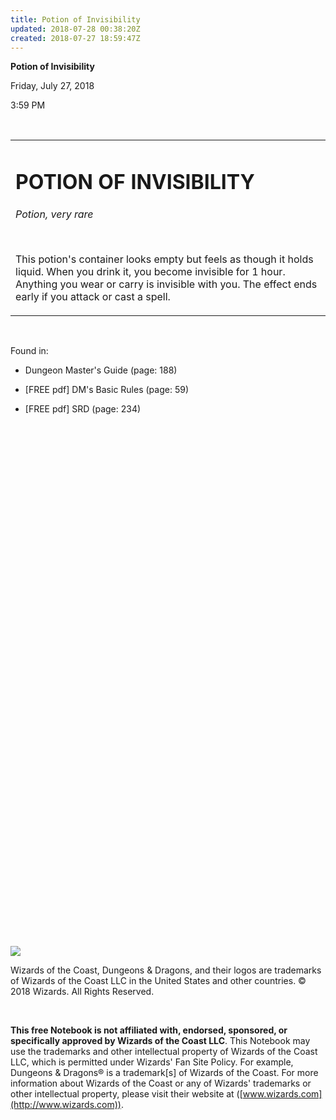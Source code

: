 ```yaml
---
title: Potion of Invisibility
updated: 2018-07-28 00:38:20Z
created: 2018-07-27 18:59:47Z
---
```


**Potion of Invisibility**

Friday, July 27, 2018

3:59 PM

 

<table><tbody><tr class="odd"><td><h1 id="potion-of-invisibility"><strong>POTION OF INVISIBILITY</strong></h1><p><em>Potion, very rare</em></p><p> </p><p>This potion's container looks empty but feels as though it holds liquid. When you drink it, you become invisible for 1 hour. Anything you wear or carry is invisible with you. The effect ends early if you attack or cast a spell.</p></td></tr></tbody></table>

 

Found in:

-   Dungeon Master's Guide (page: 188)

-   \[FREE pdf\] DM's Basic Rules (page: 59)

-   \[FREE pdf\] SRD (page: 234)

 

 

 

 

 

 

 

 

 

 

 

 

 

 

 

 

 

 

 

 

 

 

 

 

 

 

 

![](tmp\media\image1.png)

Wizards of the Coast, Dungeons & Dragons, and their logos are trademarks of Wizards of the Coast LLC in the United States and other countries. © 2018 Wizards. All Rights Reserved.

 

**This free Notebook is not affiliated with, endorsed, sponsored, or specifically approved by Wizards of the Coast LLC**. This Notebook may use the trademarks and other intellectual property of Wizards of the Coast LLC, which is permitted under Wizards' Fan Site Policy. For example, Dungeons & Dragons® is a trademark\[s\] of Wizards of the Coast. For more information about Wizards of the Coast or any of Wizards' trademarks or other intellectual property, please visit their website at ([www.wizards.com](http://www.wizards.com)).
